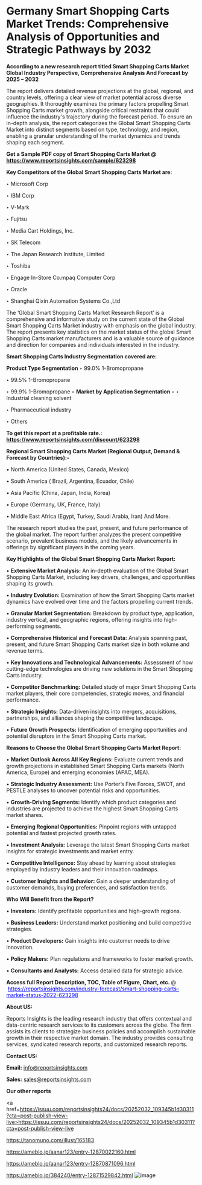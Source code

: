 # Germany Smart Shopping Carts Market Trends: Comprehensive Analysis of Opportunities and Strategic Pathways by 2032

<strong>According to a new research report titled Smart Shopping Carts Market Global Industry Perspective, Comprehensive Analysis And Forecast by 2025 – 2032</strong>

The report delivers detailed revenue projections at the global, regional, and country levels, offering a clear view of market potential across diverse geographies. It thoroughly examines the primary factors propelling Smart Shopping Carts market growth, alongside critical restraints that could influence the industry's trajectory during the forecast period. To ensure an in-depth analysis, the report categorizes the Global Smart Shopping Carts Market into distinct segments based on type, technology, and region, enabling a granular understanding of the market dynamics and trends shaping each segment.

<strong>Get a Sample PDF copy of Smart Shopping Carts Market </strong><strong>@<a href=https://www.reportsinsights.com/sample/623298 style=color:#0000ff;> https://www.reportsinsights.com/sample/623298</a></strong></font>

<strong>Key Competitors of the Global Smart Shopping Carts Market are:</strong>

‣ Microsoft Corp

‣ IBM Corp

‣ V-Mark

‣ Fujitsu

‣ Media Cart Holdings, Inc.

‣ SK Telecom

‣ The Japan Research Institute, Limited

‣ Toshiba

‣ Engage In-Store
 Co.mpaq Computer Corp

‣ Oracle

‣ Shanghai Qixin Automation Systems Co.,Ltd

The ‘Global Smart Shopping Carts Market Research Report’ is a comprehensive and informative study on the current state of the Global Smart Shopping Carts Market industry with emphasis on the global industry. The report presents key statistics on the market status of the global Smart Shopping Carts market manufacturers and is a valuable source of guidance and direction for companies and individuals interested in the industry.

<strong>Smart Shopping Carts Industry Segmentation covered are:</strong>

<strong>Product Type Segmentation</strong>
‣
99.0% 1-Bromopropane

‣ 99.5% 1-Bromopropane

‣ 99.9% 1-Bromopropane
‣ 
<strong>Market by Application Segmentation</strong>
‣
‣  Industrial cleaning solvent

‣ Pharmaceutical industry

‣ Others

<strong>To get this report at a profitable rate.: <a href=https://www.reportsinsights.com/discount/623298 style=color:#0000ff;>https://www.reportsinsights.com/discount/623298</a></strong></font>

<strong>Regional Smart Shopping Carts Market (Regional Output, Demand &amp; Forecast by Countries):-</strong>

• North America (United States, Canada, Mexico)

• South America ( Brazil, Argentina, Ecuador, Chile)

• Asia Pacific (China, Japan, India, Korea)

• Europe (Germany, UK, France, Italy)

• Middle East Africa (Egypt, Turkey, Saudi Arabia, Iran) And More.

The research report studies the past, present, and future performance of the global market. The report further analyzes the present competitive scenario, prevalent business models, and the likely advancements in offerings by significant players in the coming years.

<strong>Key Highlights of the Global Smart Shopping Carts Market Report:</strong>

• <strong>Extensive Market Analysis:</strong> An in-depth evaluation of the Global Smart Shopping Carts Market, including key drivers, challenges, and opportunities shaping its growth.

• <strong>Industry Evolution:</strong> Examination of how the Smart Shopping Carts market dynamics have evolved over time and the factors propelling current trends.

• <strong>Granular Market Segmentation:</strong> Breakdown by product type, application, industry vertical, and geographic regions, offering insights into high-performing segments.

• <strong>Comprehensive Historical and Forecast Data:</strong> Analysis spanning past, present, and future Smart Shopping Carts market size in both volume and revenue terms.

• <strong>Key Innovations and Technological Advancements:</strong> Assessment of how cutting-edge technologies are driving new solutions in the Smart Shopping Carts industry.

• <strong>Competitor Benchmarking:</strong> Detailed study of major Smart Shopping Carts market players, their core competencies, strategic moves, and financial performance.

• <strong>Strategic Insights:</strong> Data-driven insights into mergers, acquisitions, partnerships, and alliances shaping the competitive landscape.

• <strong>Future Growth Prospects:</strong> Identification of emerging opportunities and potential disruptors in the Smart Shopping Carts market.

<strong>Reasons to Choose the Global Smart Shopping Carts Market Report:</strong>

• <strong>Market Outlook Across All Key Regions:</strong> Evaluate current trends and growth projections in established Smart Shopping Carts markets (North America, Europe) and emerging economies (APAC, MEA).

• <strong>Strategic Industry Assessment:</strong> Use Porter’s Five Forces, SWOT, and PESTLE analyses to uncover potential risks and opportunities.

• <strong>Growth-Driving Segments:</strong> Identify which product categories and industries are projected to achieve the highest Smart Shopping Carts market shares.

• <strong>Emerging Regional Opportunities:</strong> Pinpoint regions with untapped potential and fastest projected growth rates.

• <strong>Investment Analysis:</strong> Leverage the latest Smart Shopping Carts market insights for strategic investments and market entry.

• <strong>Competitive Intelligence:</strong> Stay ahead by learning about strategies employed by industry leaders and their innovation roadmaps.

• <strong>Customer Insights and Behavior:</strong> Gain a deeper understanding of customer demands, buying preferences, and satisfaction trends.

<strong>Who Will Benefit from the Report?</strong>

• <strong>Investors:</strong> Identify profitable opportunities and high-growth regions.

• <strong>Business Leaders:</strong> Understand market positioning and build competitive strategies.

• <strong>Product Developers:</strong> Gain insights into customer needs to drive innovation.

• <strong>Policy Makers:</strong> Plan regulations and frameworks to foster market growth.

• <strong>Consultants and Analysts:</strong> Access detailed data for strategic advice.
</ul>
<strong>Access full Report Description, TOC, Table of Figure, Chart, etc. </strong>@  <a href=https://reportsinsights.com/industry-forecast/smart-shopping-carts-market-status-2022-623298 style=color:#0000ff;>https://reportsinsights.com/industry-forecast/smart-shopping-carts-market-status-2022-623298</a></font>

<strong><strong>About US</strong>:</strong>

Reports Insights is the leading research industry that offers contextual and data-centric research services to its customers across the globe. The firm assists its clients to strategize business policies and accomplish sustainable growth in their respective market domain. The industry provides consulting services, syndicated research reports, and customized research reports.

<strong>Contact US:</strong>

<p class=""""><b>Email:</b> <a href=mailto:info@reportsinsights.com>info@reportsinsights.com</a></p>
<p class=""""><b>Sales:</b> <a href=mailto:sales@reportsinsights.com>sales@reportsinsights.com</a></p>

<strong>Our other reports</strong>

<a href=https://issuu.com/reportsinsights24/docs/20252032_109345b1d30311?cta=post-publish-view-live>https://issuu.com/reportsinsights24/docs/20252032_109345b1d30311?cta=post-publish-view-live</a>

<a href=https://tanomuno.com/illust/165183>https://tanomuno.com/illust/165183</a>

<a href=https://ameblo.jp/aanar123/entry-12870022160.html>https://ameblo.jp/aanar123/entry-12870022160.html</a>

<a href=https://ameblo.jp/aanar123/entry-12870871096.html>https://ameblo.jp/aanar123/entry-12870871096.html</a>

<a href=https://ameblo.jp/384240/entry-12871529842.html>https://ameblo.jp/384240/entry-12871529842.html</a>
![image](https://github.com/user-attachments/assets/fcdfbda5-8705-415a-a3f7-c6119a231166)
